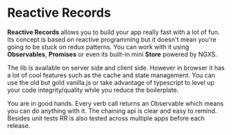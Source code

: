 # Reactive Records

**Reactive Records** allows you to build your app really fast with a lot of fun. Its concept is based on reactive programming but it doesn't mean you're going to be stuck on redux patterns. You can work with it using **Observables**, **Promises** or even its built-in mini **Store** powered by NGXS.

The lib is available on server side and client side. However in browser it has a lot of cool features such as the cache and state management. You can use the old but gold vanilla.js or take advantage of typescript to level up your code integrity/quality while you reduce the boilerplate.

You are in good hands. Every verb call returns an Observable which means you can do anything with it. The chaining api is clear and easy to remind. Besides unit tests RR is also tested across multiple apps before each release.
